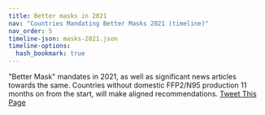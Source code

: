 ```yaml
---
title: Better masks in 2021
nav: "Countries Mandating Better Masks 2021 (timeline)"
nav_order: 5
timeline-json: masks-2021.json
timeline-options: 
  hash_bookmark: true
---
```


"Better Mask" mandates in 2021, as well as significant news articles towards the same. Countries without domestic FFP2/N95 production 11 months on from the start, will make aligned recommendations. <a href="https://twitter.com/intent/tweet?url=https%3A%2F%2Fits-airborne.org%2Fmasks-2021&via=AerosolizedC19&text=%23COVIDisAirborne%20%23masks4All%20%23bewareOfSharedAir%20%23ventilation. See: " target="_blank">Tweet This Page</a>